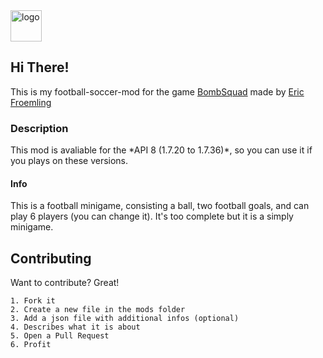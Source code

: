 <img src="crown_icon.png" height="50" alt="logo">


<h2>Hi There!</h2>

This is my football-soccer-mod for the game
<a href="http://www.froemling.net/apps/bombsquad">BombSquad</a> made by
<a href="http://www.froemling.net/about">Eric Froemling</a>

<h3>Description</h3>
This mod is avaliable for the *API 8 (1.7.20 to 1.7.36)*, so you can use 
it if you plays on these versions.

<h4>Info</h4>
This is a football minigame, consisting a ball, two football goals, and
can play 6 players (you can change it). It's too complete but it is a simply minigame.

<h2>Contributing</h2>

Want to contribute? Great!

```
1. Fork it
2. Create a new file in the mods folder
3. Add a json file with additional infos (optional)
4. Describes what it is about
5. Open a Pull Request
6. Profit
```
